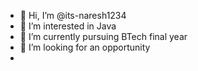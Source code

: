 - 👋 Hi, I’m @its-naresh1234
- 👀 I’m interested in Java 
- 🌱 I’m currently pursuing BTech final year 
- 💞️ I’m looking for an opportunity 
- 

<!---
its-naresh1234/its-naresh1234 is a ✨ special ✨ repository because its `README.md` (this file) appears on your GitHub profile.
You can click the Preview link to take a look at your changes.
--->
